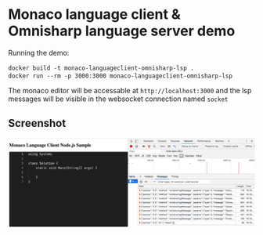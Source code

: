 # Monaco language client & Omnisharp language server demo

Running the demo:
```
docker build -t monaco-languageclient-omnisharp-lsp .
docker run --rm -p 3000:3000 monaco-languageclient-omnisharp-lsp
```

The monaco editor will be accessable at `http://localhost:3000` and the lsp messages will be visible in the websocket connection named `socket`

## Screenshot
![Screenshot](Screenshot.png)
